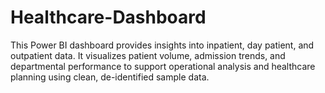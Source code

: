 # Healthcare-Dashboard
This Power BI dashboard provides insights into inpatient, day patient, and outpatient data. It visualizes patient volume, admission trends, and departmental performance to support operational analysis and healthcare planning using clean, de-identified sample data.
